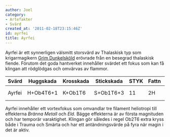 ```yaml
---
author: Joel
category:
- Artefakter
- Svärd
created_at: '2011-02-18T23:15:46Z'
id: ayrfei
title: Ayrfei
---
```

Ayrfei är ett synnerligen välsmitt storsvärd av Thalaskisk typ som krigarmagikern [Grim Dunkelsköld] erövrade från en besegrad thalaskisk fiende. Förutom det goda hantverket innehåller svärdet ett fokus som kan få klingan att rödglödgas och omvärvas av flammor.

| Svärd  | Huggskada | Krosskada | Stickskada | STYK | Fattn | BRYT | SI  | Längd  | Vikt   | Pris |
|:-------|-----------|-----------|------------|------|-------|------|-----|--------|--------|------|
| Ayrfei | H+Ob4T6+1 | K+Ob1T6   | S+Ob1T6+3  | 11   | 2H    | 20   | 4/3 | 145 cm | 2,7 kg | \-   |

Ayrfei innehåller ett vortexfokus som omvandlar tre filament heliotropi till effekterna *Bränna Metall* och *Eld*. Bägge effekterna är av första magnituden och har temporär varaktighet. Klingan gör således i regel Ob2T6 extra kryss både i Trauma och Smärta och har ett antändningsvärde på fyra när magin i det är aktiv.

  [Grim Dunkelsköld]: Grim_Dunkelsköld